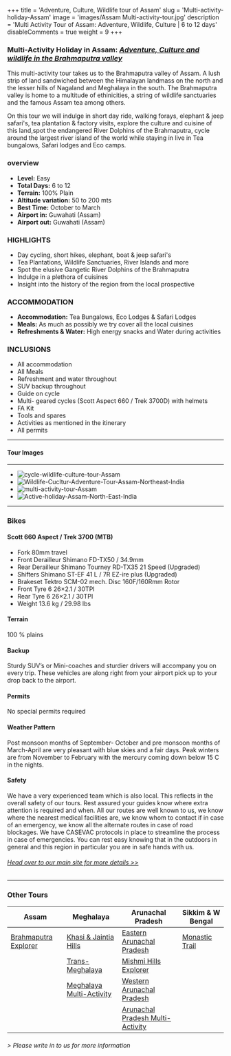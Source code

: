+++
title = 'Adventure, Culture, Wildlife tour of Assam'
slug = 'Multi-activity-holiday-Assam'
image = 'images/Assam Multi-activity-tour.jpg'
description = 'Multi Activity Tour of Assam: Adventure, Wildlife, Culture | 6 to 12 days'
disableComments = true
weight = 9
+++
### Multi-Activity Holiday in Assam: [*Adventure, Culture and wildlife in the Brahmaputra valley*](https://www.nnejourneys.com/multiactivity/multiactivity-holiday-assam/)

This multi-activity tour takes us to the Brahmaputra valley of Assam. A lush strip of land sandwiched between the Himalayan landmass on the north and the lesser hills of Nagaland and Meghalaya in the south. The Brahmaputra valley is home to a multitude of ethinicities, a string of wildlife sanctuaries and the famous Assam tea among others.

On this tour we will indulge in short day ride, walking forays, elephant & jeep safari's, tea plantation & factory visits, explore the culture and cuisine of this land,spot the endangered River Dolphins of the Brahmaputra, cycle around the largest river island of the world while staying in live in Tea bungalows, Safari lodges and Eco camps.

### overview

- **Level:** Easy
- **Total Days:** 6 to 12
- **Terrain:** 100% Plain 
- **Altitude variation:** 50 to 200 mts
- **Best Time:** October to March
- **Airport in:** Guwahati (Assam)
- **Airport out:** Guwahati (Assam)

### HIGHLIGHTS

- Day cycling, short hikes, elephant, boat & jeep safari's
- Tea Plantations, Wildlife Sanctuaries, River Islands and more
- Spot the elusive Gangetic River Dolphins of the Brahmaputra
- Indulge in a plethora of cuisines
- Insight into the history of the region from the local prospective

### ACCOMMODATION

- **Accommodation:** Tea Bungalows, Eco Lodges & Safari Lodges
- **Meals:** As much as possibly we try cover all the local cuisines
- **Refreshments & Water:** High energy snacks and Water during activities

### INCLUSIONS

 - All accommodation
 - All Meals
 - Refreshment and water throughout
 - SUV backup throughout
 - Guide on cycle
 - Multi- geared cycles (Scott Aspect 660 / Trek 3700D) with helmets
 - FA Kit
 - Tools and spares
 - Activities as mentioned in the itinerary
 - All permits

---
#### Tour Images

---

+ ![cycle-wildlife-culture-tour-Assam](/images/cycle-wildlife-culture-tour-Assam.jpg)
+ ![Wildlife-Cucltur-Adventure-Tour-Assam-Northeast-India](/images/Wildlife-Cucltur-Adventure-Tour-Assam.jpg)
+ ![multi-activity-tour-Assam](/images/multi-activity-tour-Assam.jpg)
+ ![Active-holiday-Assam-North-East-India](/images/Active-holiday-Assam.jpg)

---

### Bikes
#### Scott 660 Aspect  / Trek 3700 (MTB)
- Fork 80mm travel
- Front Derailleur Shimano FD-TX50 / 34.9mm
- Rear Derailleur Shimano Tourney RD-TX35 21 Speed (Upgraded)
- Shifters Shimano ST-EF 41 L / 7R EZ-ire plus (Upgraded)
- Brakeset Tektro SCM-02 mech. Disc 160F/160Rmm Rotor
- Front Tyre 6 26×2.1 / 30TPI
- Rear Tyre 6 26×2.1 / 30TPI
- Weight 13.6 kg / 29.98 lbs

#### Terrain

100 % plains

#### Backup
Sturdy SUV’s or Mini-coaches and sturdier drivers will accompany you on every trip. These vehicles are along right from your airport pick up to your drop back to the airport.

#### Permits
No special permits required

#### Weather Pattern
Post monsoon months of September- October and pre monsoon months of March-April are very pleasant with blue skies and a fair days. Peak winters are from November to February with the mercury coming down below 15 C in the nights.

#### Safety 
We have a very experienced team which is also local. This reflects in the overall safety of our tours. Rest assured your guides know where extra attention is required and when. All our routes are well known to us, we know where the nearest medical facilities are, we know whom to contact if in case of an emergency, we know all the alternate routes in case of road blockages. We have CASEVAC protocols in place to streamline the process in case of emergencies. You can rest easy knowing that in the outdoors in general and this region in particular you are in safe hands with us.


###### [*Head over to our main site for more details >>*](https://www.nnejourneys.com/)

---

### Other Tours

| Assam     | Meghalaya | Arunachal Pradesh    | Sikkim & W Bengal    |
| -----------     |    -----------   |          ----------- |-----------|
| [Brahmaputra Explorer](/cycling-in-assam/)   | [Khasi & Jaintia Hills](/cycling-in-meghalaya/)     | [Eastern Arunachal Pradesh](/cycling-in-eastern-arunachal-pradesh/)  |[Monastic Trail](/cycling-in-sikkim/)    |
|   | [Trans-Meghalaya](/trans-meghalaya-cycling-tour/)      | [Mishmi Hills Explorer](/cycling-mishmi-hills/)      |   |
|   | [Meghalaya Multi-Activity](/multi-activity-holiday-meghalaya/)       | [Western Arunachal Pradesh](/cycling-in-western-arunachal-pradesh/)      |   |
|    |        | [Arunachal Pradesh Multi-Activity](/multi-activity-holiday-arunachal-pradesh/)     | 

###### *> Please write in to us for more information*